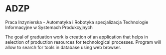 # ADZP
Praca Inzynierska - Automatyka i Robotyka specjalizacja Technologie Informacyjne w Systemach Produkcyjnych

The goal of graduation work is creation of an application that helps in selection of production resources for technological processes. 
Program will allow to search for tools in database using web browser.
